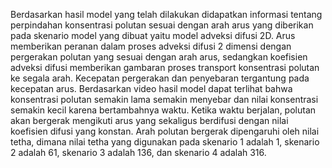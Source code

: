 Berdasarkan hasil model yang telah dilakukan didapatkan informasi tentang perpindahan konsentrasi polutan sesuai dengan arah arus yang diberikan pada skenario model yang dibuat yaitu model adveksi difusi 2D. Arus memberikan peranan dalam proses adveksi difusi 2 dimensi dengan pergerakan polutan yang sesuai dengan arah arus, sedangkan koefisien adveksi difusi memberikan gambaran proses transport konsentrasi polutan ke segala arah. Kecepatan pergerakan dan penyebaran tergantung pada kecepatan arus. Berdasarkan video hasil model dapat terlihat bahwa konsentrasi polutan semakin lama semakin menyebar dan nilai konsentrasi semakin kecil karena bertambahnya waktu. Ketika waktu berjalan, polutan akan bergerak mengikuti arus yang sekaligus berdifusi dengan nilai koefisien difusi yang konstan. Arah polutan bergerak dipengaruhi oleh nilai tetha, dimana nilai tetha yang digunakan pada skenario 1 adalah 1, skenario 2 adalah 61, skenario 3 adalah 136, dan skenario 4 adalah 316.
